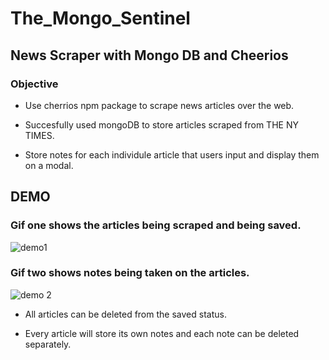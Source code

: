 # The_Mongo_Sentinel
## News Scraper with Mongo DB and Cheerios 

### Objective
+ Use cherrios npm package to scrape news articles over the web. 

+ Succesfully used mongoDB to store articles scraped from THE NY TIMES.

+ Store notes for each individule article that users input and display them on a modal.



## DEMO 
### Gif one shows the articles being scraped and being saved.

![demo1](https://user-images.githubusercontent.com/28733244/31854814-73cc14ee-b66d-11e7-91e7-1267248a1cce.gif)

### Gif two shows notes being taken on the articles.

![demo 2](https://user-images.githubusercontent.com/28733244/31854818-7ed9220a-b66d-11e7-9de8-c77b80991fa0.gif)

+ All articles can be deleted from the saved status.

+ Every article will store its own notes and each note can be deleted separately. 
